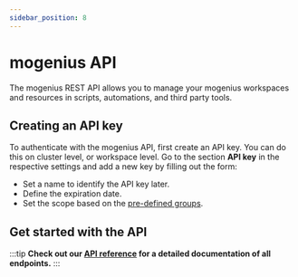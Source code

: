 ```yaml
---
sidebar_position: 8
---
```


# mogenius API

The mogenius REST API allows you to manage your mogenius workspaces and resources in scripts, automations, and third party tools.

## Creating an API key
To authenticate with the mogenius API, first create an API key. You can do this on cluster level, or workspace level. Go to the section **API key** in the respective settings and add a new key by filling out the form:
- Set a name to identify the API key later.
- Define the expiration date.
- Set the scope based on the [pre-defined groups](./members-and-roles.md).

## Get started with the API

:::tip
**Check out our [API reference](https://api-docs.mogenius.com/) for a detailed documentation of all endpoints.**
:::

